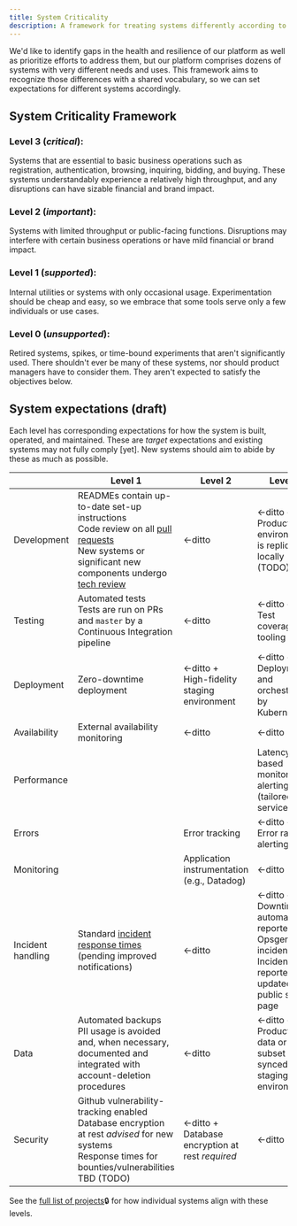 ```yaml
---
title: System Criticality
description: A framework for treating systems differently according to how critical they are
---
```


We'd like to identify gaps in the health and resilience of our platform as well as prioritize efforts to address
them, but our platform comprises dozens of systems with very different needs and uses. This framework aims to
recognize those differences with a shared vocabulary, so we can set expectations for different systems accordingly.

## System Criticality Framework

### Level 3 (_critical_):

Systems that are essential to basic business operations such as registration, authentication, browsing, inquiring,
bidding, and buying. These systems understandably experience a relatively high throughput, and any disruptions can
have sizable financial and brand impact.

### Level 2 (_important_):

Systems with limited throughput or public-facing functions. Disruptions may interfere with certain business
operations or have mild financial or brand impact.

### Level 1 (_supported_):

Internal utilities or systems with only occasional usage. Experimentation should be cheap and easy, so we embrace
that some tools serve only a few individuals or use cases.

### Level 0 (_unsupported_):

Retired systems, spikes, or time-bound experiments that aren't significantly used. There shouldn't ever be many of
these systems, nor should product managers have to consider them. They aren't expected to satisfy the objectives
below.

## System expectations (draft)

Each level has corresponding expectations for how the system is built, operated, and maintained. These are _target_
expectations and existing systems may not fully comply [yet]. New systems should aim to abide by these as much as
possible.

|                   | Level 1                                                                                                                                                                                                    | Level 2                                                  | Level 3                                                                                                                                 |
| ----------------- | ---------------------------------------------------------------------------------------------------------------------------------------------------------------------------------------------------------- | -------------------------------------------------------- | --------------------------------------------------------------------------------------------------------------------------------------- |
| Development       | READMEs contain up-to-date set-up instructions<br/>Code review on all [pull requests](/playbooks/engineer-workflow.md#pull-requests)<br/>New systems or significant new components undergo [tech review]() | &larr;ditto                                              | &larr;ditto +<br/>Production environment is replicable locally (TODO)                                                                   |
| Testing           | Automated tests<br/>Tests are run on PRs and `master` by a Continuous Integration pipeline                                                                                                                 | &larr;ditto                                              | &larr;ditto +<br/>Test coverage tooling                                                                                                 |
| Deployment        | Zero-downtime deployment                                                                                                                                                                                   | &larr;ditto +<br/>High-fidelity staging environment      | &larr;ditto +<br/>Deployment and orchestration by Kubernetes                                                                            |
| Availability      | External availability monitoring                                                                                                                                                                           | &larr;ditto                                              | &larr;ditto                                                                                                                             |
| Performance       |                                                                                                                                                                                                            |                                                          | Latency-based monitors and alerting (tailored to service)                                                                               |
| Errors            |                                                                                                                                                                                                            | Error tracking                                           | &larr;ditto +<br/>Error rate alerting                                                                                                   |
| Monitoring        |                                                                                                                                                                                                            | Application instrumentation (e.g., Datadog)              | &larr;ditto                                                                                                                             |
| Incident handling | Standard [incident response times](/playbooks/support/on-call-slo.md) (pending improved notifications)                                                                                                     | &larr;ditto                                              | &larr;ditto +<br/>Downtime automatically reported to Opsgenie as incidents<br/>Incidents are reported and updated on public status page |
| Data              | Automated backups<br/>PII usage is avoided and, when necessary, documented and integrated with account-deletion procedures                                                                                 | &larr;ditto                                              | &larr;ditto +<br/>Production data or a subset synced to staging environment                                                             |
| Security          | Github vulnerability-tracking enabled<br/>Database encryption at rest _advised_ for new systems<br/>Response times for bounties/vulnerabilities TBD (TODO)                                                 | &larr;ditto +<br/>Database encryption at rest _required_ | &larr;ditto                                                                                                                             |

See the [full list of projects](https://www.notion.so/artsy/17c4b550458a4cb8bcbf1b68060d63e6)🔒 for how individual
systems align with these levels.
